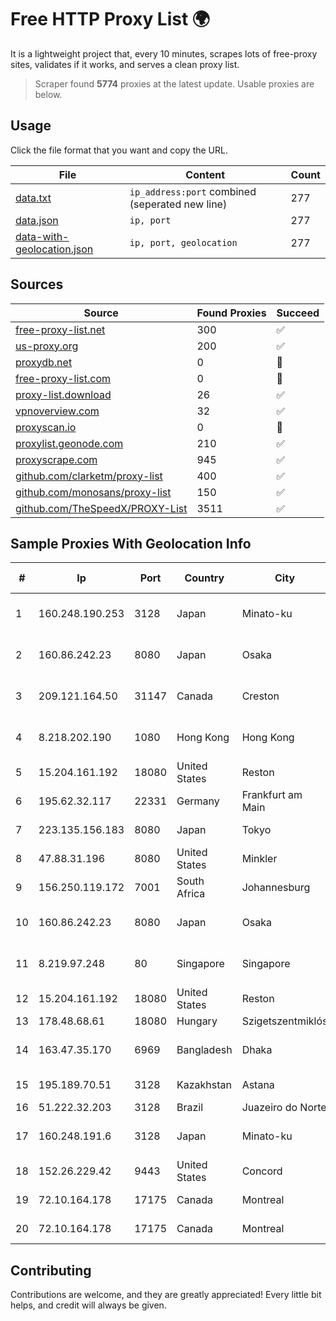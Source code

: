 
# Free HTTP Proxy List 🌍

It is a lightweight project that, every 10 minutes, scrapes lots of free-proxy sites, validates if it works, and serves a clean proxy list.


> Scraper found **5774** proxies at the latest update. Usable proxies are below.

## Usage

Click the file format that you want and copy the URL.


|File|Content|Count|
|----|-------|-----|
|[data.txt](https://raw.githubusercontent.com/themiralay/Proxy-List-World/master/data.txt)|`ip_address:port` combined (seperated new line)|277|
|[data.json](https://raw.githubusercontent.com/themiralay/Proxy-List-World/master/data.json)|`ip, port`|277|
|[data-with-geolocation.json](https://raw.githubusercontent.com/themiralay/Proxy-List-World/master/data-with-geolocation.json)|`ip, port, geolocation`|277|

## Sources

|Source|Found Proxies|Succeed|
|------|-------------|-------|
|[free-proxy-list.net](https://free-proxy-list.net)|300|✅|
|[us-proxy.org](https://www.us-proxy.org)|200|✅|
|[proxydb.net](http://proxydb.net)|0|🚫|
|[free-proxy-list.com](https://free-proxy-list.com/?page=&port=&type%5B%5D=http&type%5B%5D=https&up_time=0&search=Search)|0|🚫|
|[proxy-list.download](https://www.proxy-list.download/HTTP)|26|✅|
|[vpnoverview.com](https://vpnoverview.com/privacy/anonymous-browsing/free-proxy-servers)|32|✅|
|[proxyscan.io](https://www.proxyscan.io)|0|🚫|
|[proxylist.geonode.com](https://proxylist.geonode.com/api/proxy-list?limit=300&page=1&sort_by=lastChecked&sort_type=desc&protocols=http,https)|210|✅|
|[proxyscrape.com](https://api.proxyscrape.com/v2/?request=displayproxies&protocol=http&timeout=10000&country=all&ssl=all&anonymity=all)|945|✅|
|[github.com/clarketm/proxy-list](https://raw.githubusercontent.com/clarketm/proxy-list/master/proxy-list-raw.txt)|400|✅|
|[github.com/monosans/proxy-list](https://raw.githubusercontent.com/monosans/proxy-list/main/proxies/http.txt)|150|✅|
|[github.com/TheSpeedX/PROXY-List](https://raw.githubusercontent.com/TheSpeedX/PROXY-List/master/http.txt)|3511|✅|


## Sample Proxies With Geolocation Info

|#|Ip|Port|Country|City|Internet Service Provider|
|-|--|----|-------|----|-------------------------|
|1|160.248.190.253|3128|Japan|Minato-ku|NTT PC Communications, Inc.|
|2|160.86.242.23|8080|Japan|Osaka|Sony Network Communications Inc|
|3|209.121.164.50|31147|Canada|Creston|TELUS Communications Inc.|
|4|8.218.202.190|1080|Hong Kong|Hong Kong|Alibaba (US) Technology Co., Ltd.|
|5|15.204.161.192|18080|United States|Reston|OVH SAS|
|6|195.62.32.117|22331|Germany|Frankfurt am Main|PIO-Hosting GmbH|
|7|223.135.156.183|8080|Japan|Tokyo|So-net Corporation|
|8|47.88.31.196|8080|United States|Minkler|Alibaba.com LLC|
|9|156.250.119.172|7001|South Africa|Johannesburg|Shenzhen Jizhan Technology Co|
|10|160.86.242.23|8080|Japan|Osaka|Sony Network Communications Inc|
|11|8.219.97.248|80|Singapore|Singapore|Alibaba (US) Technology Co., Ltd.|
|12|15.204.161.192|18080|United States|Reston|OVH SAS|
|13|178.48.68.61|18080|Hungary|Szigetszentmiklós|UPC|
|14|163.47.35.170|6969|Bangladesh|Dhaka|Link3 Technologies Limited|
|15|195.189.70.51|3128|Kazakhstan|Astana|CTC ASTANA LTD|
|16|51.222.32.203|3128|Brazil|Juazeiro do Norte|OVH Hosting|
|17|160.248.191.6|3128|Japan|Minato-ku|NTT PC Communications, Inc.|
|18|152.26.229.42|9443|United States|Concord|MCNC|
|19|72.10.164.178|17175|Canada|Montreal|GloboTech Communications|
|20|72.10.164.178|17175|Canada|Montreal|GloboTech Communications|



## Contributing

Contributions are welcome, and they are greatly appreciated! Every
little bit helps, and credit will always be given.

